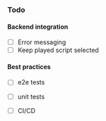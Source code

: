 ### Todo

#### Backend integration
- [ ] Error messaging
- [ ] Keep played script selected

#### Best practices
- [ ] e2e tests
- [ ] unit tests
- [ ] CI/CD

